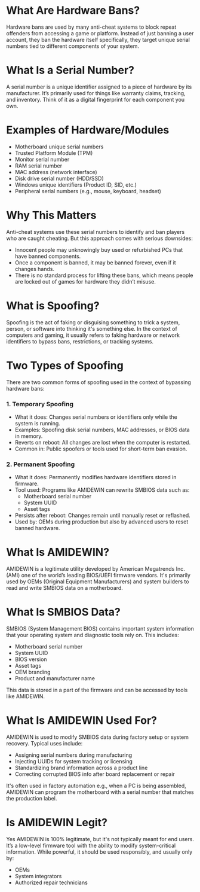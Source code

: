 # What Are Hardware Bans?
Hardware bans are used by many anti-cheat systems to block repeat offenders from accessing a game or platform. Instead of just banning a user account, they ban the hardware itself specifically, they target unique serial numbers tied to different components of your system.

# What Is a Serial Number?
A serial number is a unique identifier assigned to a piece of hardware by its manufacturer. It’s primarily used for things like warranty claims, tracking, and inventory. Think of it as a digital fingerprint for each component you own.

# Examples of Hardware/Modules
- Motherboard unique serial numbers
- Trusted Platform Module (TPM)
- Monitor serial number
- RAM serial number
- MAC address (network interface)
- Disk drive serial number (HDD/SSD)
- Windows unique identifiers (Product ID, SID, etc.)
- Peripheral serial numbers (e.g., mouse, keyboard, headset)

# Why This Matters
Anti-cheat systems use these serial numbers to identify and ban players who are caught cheating. But this approach comes with serious downsides:
- Innocent people may unknowingly buy used or refurbished PCs that have banned components.
- Once a component is banned, it may be banned forever, even if it changes hands.
- There is no standard process for lifting these bans, which means people are locked out of games for hardware they didn’t misuse.

# What is Spoofing?
Spoofing is the act of faking or disguising something to trick a system, person, or software into thinking it's something else. In the context of computers and gaming, it usually refers to faking hardware or network identifiers to bypass bans, restrictions, or tracking systems.

# Two Types of Spoofing
There are two common forms of spoofing used in the context of bypassing hardware bans:

### 1. Temporary Spoofing
- What it does: Changes serial numbers or identifiers only while the system is running.
- Examples: Spoofing disk serial numbers, MAC addresses, or BIOS data in memory.
- Reverts on reboot: All changes are lost when the computer is restarted.
- Common in: Public spoofers or tools used for short-term ban evasion.

### 2. Permanent Spoofing
- What it does: Permanently modifies hardware identifiers stored in firmware.
- Tool used: Programs like AMIDEWIN can rewrite SMBIOS data such as:
  - Motherboard serial number
  - System UUID
  - Asset tags
- Persists after reboot: Changes remain until manually reset or reflashed.
- Used by: OEMs during production but also by advanced users to reset banned hardware.


# What Is AMIDEWIN?
AMIDEWIN is a legitimate utility developed by American Megatrends Inc. (AMI) one of the world’s leading BIOS/UEFI firmware vendors. It's primarily used by OEMs (Original Equipment Manufacturers) and system builders to read and write SMBIOS data on a motherboard.

# What Is SMBIOS Data?
SMBIOS (System Management BIOS) contains important system information that your operating system and diagnostic tools rely on. This includes:
- Motherboard serial number
- System UUID
- BIOS version
- Asset tags
- OEM branding
- Product and manufacturer name

This data is stored in a part of the firmware and can be accessed by tools like AMIDEWIN.

# What Is AMIDEWIN Used For?
AMIDEWIN is used to modify SMBIOS data during factory setup or system recovery. Typical uses include:
- Assigning serial numbers during manufacturing
- Injecting UUIDs for system tracking or licensing
- Standardizing brand information across a product line
- Correcting corrupted BIOS info after board replacement or repair

It's often used in factory automation e.g., when a PC is being assembled, AMIDEWIN can program the motherboard with a serial number that matches the production label.

# Is AMIDEWIN Legit?
Yes AMIDEWIN is 100% legitimate, but it's not typically meant for end users. It’s a low-level firmware tool with the ability to modify system-critical information. While powerful, it should be used responsibly, and usually only by:
- OEMs
- System integrators
- Authorized repair technicians

